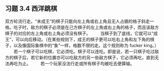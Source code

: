 ## 习题 3.4 西洋跳棋

双方轮流行走。“未成王”的棋子只能向左上角或右上角且无人占据的格子斜走一格。吃子时，敌方的棋子必须是在己方棋子的左上角或右上角的格子，而且该敌方棋子的对应的左上角或右上角必须没有棋子。 　　当棋子到了底线，它就可以“成王”，可以向后移动。（在某些规则下，成王的棋子更可以吃右上角和左下角的棋子，以及像国际象棋中的“象”一样，格数不限的走。这个规则称为 fucker king。） 　　若一个棋子可以吃棋，它必须吃。棋子可以连吃。即是说，若一只棋子吃过敌方的棋子后，若它新的位置亦可以吃敌方的另一些敌方棋子，它必须再吃，直到无法再吃为止。 　　若一个玩家没法行走或所有棋子均被吃去便算输。
